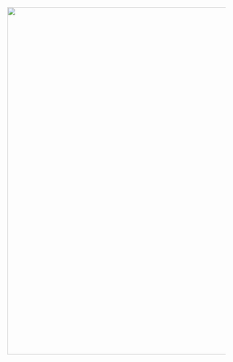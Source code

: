 <html lang="en">
<head>
	<meta charset="UTF-8">
	<link rel="stylesheet" type="text/css" href="css/index.css" />
	<style>
	img{
	width:800px;
	margin:0px auto;
	}
	</style>
	<title>Gakki</title>
</head>
<body>
	<img src='https://ss0.bdstatic.com/94oJfD_bAAcT8t7mm9GUKT-xh_/timg?image&quality=100&size=b4000_4000&sec=1493754749&di=d63f480c4413ba9a1d8a566d5a958ab1&src=http://img3.duitang.com/uploads/item/201502/13/20150213184314_LdtJk.jpeg' />
	
	
</body>
</html>
